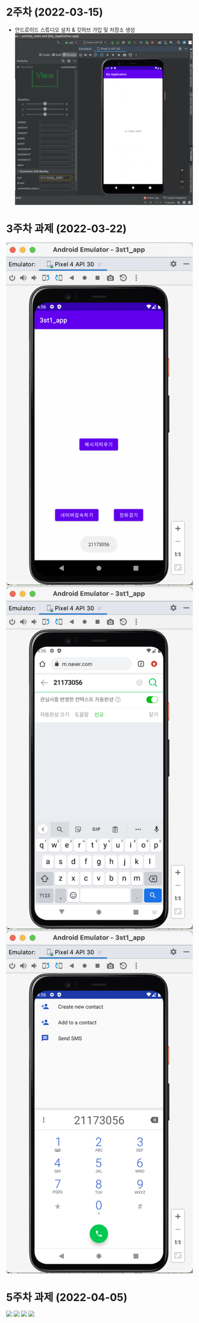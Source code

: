 # 2주차 (2022-03-15)
- 안드로이드 스튜디오 설치 & 깃허브 가입 및 저장소 생성
<img width="" height="" src="./pic/2st.png"></img>

# 3주차 과제 (2022-03-22)
<img width="" height="" src="./pic/메시지.png"></img>
<img width="" height="" src="./pic/네이버.png"></img>
<img width="" height="" src="./pic/전화걸기.png"></img>

# 5주차 과제 (2022-04-05)
<img width="" height="" src="./pic/이미지 바꾸기1.png"></img>
<img width="" height="" src="./pic/이미지 바꾸기2.png"></img>
<img width="" height="" src="./pic/이미지 바꾸기 소스1.png"></img>
<img width="" height="" src="./pic/이미지 바꾸기 소스2.png"></img>
